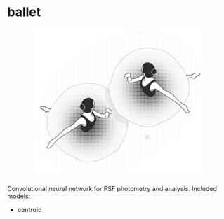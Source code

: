 # ballet

<p align="center">
  <img width="400" src="./docs/ballet.png">
</p>

Convolutional neural network for PSF photometry and analysis. Included models:
- centroid